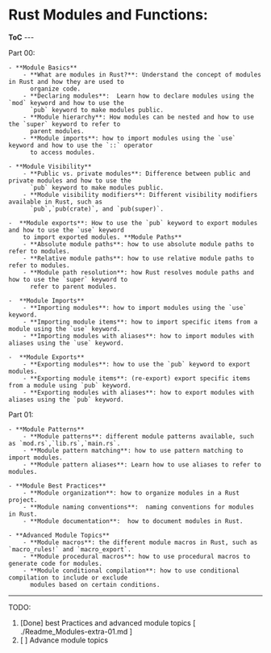 # Rust Modules and Functions:


**ToC** ---

Part 00:

    - **Module Basics**
        - **What are modules in Rust?**: Understand the concept of modules in Rust and how they are used to
          organize code.
        - **Declaring modules**:  Learn how to declare modules using the `mod` keyword and how to use the
          `pub` keyword to make modules public.
        - **Module hierarchy**: How modules can be nested and how to use the `super` keyword to refer to
          parent modules.
        - **Module imports**: how to import modules using the `use` keyword and how to use the `::` operator
          to access modules.

    - **Module Visibility**
        - **Public vs. private modules**: Difference between public and private modules and how to use the
          `pub` keyword to make modules public.
        - **Module visibility modifiers**: Different visibility modifiers available in Rust, such as
          `pub`,`pub(crate)`, and `pub(super)`.

    -  **Module exports**: How to use the `pub` keyword to export modules and how to use the `use` keyword
        to import exported modules. **Module Paths**
        - **Absolute module paths**: how to use absolute module paths to refer to modules.
        - **Relative module paths**: how to use relative module paths to refer to modules.
        - **Module path resolution**: how Rust resolves module paths and how to use the `super` keyword to
          refer to parent modules.

    -  **Module Imports**
        - **Importing modules**: how to import modules using the `use` keyword.
        - **Importing module items**: how to import specific items from a module using the `use` keyword.
        - **Importing modules with aliases**: how to import modules with aliases using the `use` keyword.

    -  **Module Exports**
        - **Exporting modules**: how to use the `pub` keyword to export modules.
        - **Exporting module items**: (re-export) export specific items from a module using `pub` keyword.
        - **Exporting modules with aliases**: how to export modules with aliases using the `pub` keyword.

Part 01:

    - **Module Patterns**
        - **Module patterns**: different module patterns available, such as `mod.rs`,`lib.rs`,`main.rs`.
        - **Module pattern matching**: how to use pattern matching to import modules.
        - **Module pattern aliases**: Learn how to use aliases to refer to modules.

    - **Module Best Practices**
        - **Module organization**: how to organize modules in a Rust project.
        - **Module naming conventions**:  naming conventions for modules in Rust.
        - **Module documentation**:  how to document modules in Rust.

    - **Advanced Module Topics**
        - **Module macros**: the different module macros in Rust, such as `macro_rules!` and `macro_export`.
        - **Module procedural macros**: how to use procedural macros to generate code for modules.
        - **Module conditional compilation**: how to use conditional compilation to include or exclude
          modules based on certain conditions.

---

TODO:
1. [Done] best Practices and advanced module topics  [ ./Readme_Modules-extra-01.md ]
2. [    ] Advance module topics
